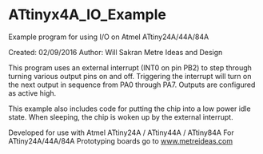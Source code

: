# ATtinyx4A_IO_Example

Example program for using I/O on Atmel ATtiny24A/44A/84A

Created: 02/09/2016
Author: Will Sakran
Metre Ideas and Design

This program uses an external interrupt (INT0 on pin PB2) to step through turning various
output pins on and off. Triggering the interrupt will turn on the next output in sequence
from PA0 through PA7. Outputs are configured as active high.

This example also includes code for putting the chip into a low power idle state. When
sleeping, the chip is woken up by the external interrupt.

Developed for use with Atmel ATtiny24A / ATtiny44A / ATtiny84A
For ATtiny24A/44A/84A Prototyping boards go to
www.metreideas.com
 
